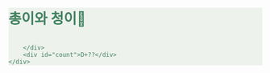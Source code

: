 <html lang="ko">
<head>
</head>
<style>
    .wrapper {
        background-color: #EDF2EC;
        color: #438261;
    }

    .container {
        width: 100%;
        text-align: left;
        font-size: 8px;
        display: flex;
        height: calc(100vh - 100px);
        background-color: #EDF2EC;
        color: #438261;
    }
    
</style>
<body>
    <div class="wrapper">
        <div class="container">
            <h1>총이와 청이🐸</h1>
            <h6></h6>
            
        </div> 
        <div id="count">D+??</div>
    </div>
</body>
</html>
<script>
    const goalDate = new Date("2024-12-09").getTime();

    function calcDate() {
        const now = new Date().getTime();
        const distance = now - goalDate;
        

        var days = Math.floor(distance / (1000*60*60*24))+2;
        //var hours = Math.floor((distance % (1000*60*60*24)) / (1000*60*60));
        //var minutes = Math.floor((distance % (1000*60*60)) / (1000*60));
        //var seconds = Math.floor((distance % (1000*60)) / 1000);
        document.getElementById('count').style.fontSize = "50px";
        document.getElementById('count').style.textAlign = 'right';
        document.getElementById('count').style.vertialAlign = 'bottom';
        document.getElementById('count').style.fontWeight = '700'
        if (distance < 0) {
            return 'D+${days}';
        } else {
            return `D+${days}`;
        }
    }
    
    setInterval(() => {
        document.getElementById('count').innerText = calcDate();
    }, 1000);

</script>
